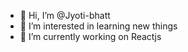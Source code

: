 - 👋 Hi, I’m @Jyoti-bhatt
- 👀 I’m interested in learning new  things
- 🌱 I’m currently working on Reactjs


<!---
Jyoti-bhatt/Jyoti-bhatt is a ✨ special ✨ repository because its `README.md` (this file) appears on your GitHub profile.
You can click the Preview link to take a look at your changes.
--->
